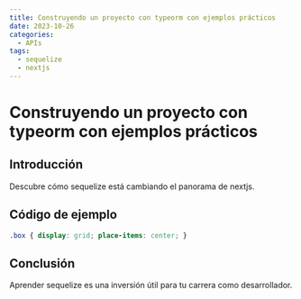 ```yaml
---
title: Construyendo un proyecto con typeorm con ejemplos prácticos
date: 2023-10-26
categories:
  - APIs
tags:
  - sequelize
  - nextjs
---
```


# Construyendo un proyecto con typeorm con ejemplos prácticos

## Introducción

Descubre cómo sequelize está cambiando el panorama de nextjs.

## Código de ejemplo

```css
.box { display: grid; place-items: center; }
```

## Conclusión

Aprender sequelize es una inversión útil para tu carrera como desarrollador.